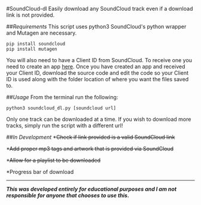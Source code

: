 #SoundCloud-dl
Easily download any SoundCloud track even if a download link is not provided.

##*Requirements*
    This script uses python3
  SoundCloud's python wrapper and Mutagen are necessary. 
  
    pip install soundcloud
    pip install mutagen
  You will also need to have a Client ID from SoundCloud. To receive one you need to create an app [here](http://soundcloud.com/you/apps/new). Once you have created an app and received your Client ID, download the source code and edit the code so your Client ID is used along with the folder location of where you want the files saved to.

##*Usage*
  From the terminal run the following:
  
    python3 soundcloud_dl.py [soundcloud url]
  Only one track can be downloaded at a time. If you wish to download more tracks, simply run the script with a different url!

##*In Development*
  *~~Check if link provided is a valid SoundCloud link~~

  *~~Add proper mp3 tags and artwork that is provided via SoundCloud~~
  
  *~~Allow for a playlist to be downloaded~~
  
  *Progress bar of download

----
***This was developed entirely for educational purposes and I am not responsible for anyone that chooses to use this.***

  
